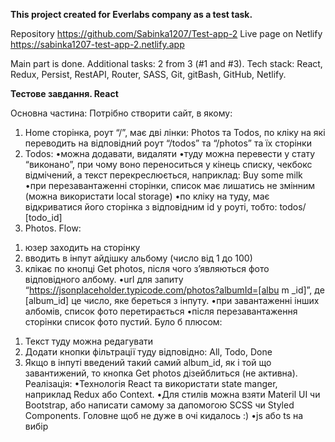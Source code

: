 **This project created for Everlabs company as a  test task.**

Repository https://github.com/Sabinka1207/Test-app-2
Live page on Netlify https://sabinka1207-test-app-2.netlify.app

Main part is done. Additional tasks: 2 from 3 (#1 and #3).
Tech stack: React, Redux, Persist, RestAPI, Router, SASS, Git, gitBash, GitHub, Netlify.

**Тестове завдання. React**

Основна частина:
Потрібно створити сайт, в якому:
1. Home сторінка, роут “/”, має дві лінки: Photos та Todos, по кліку на які переводить на 
відповідний роут “/todos” та “/photos” та їх сторінки
2. Todos:
•можна додавати, видаляти
•туду можна перевести у стату “виконано”, при чому воно переноситься у кінець 
списку, чекбокс відмічений, а текст перекреслюється, наприклад: Buy some milk
•при перезавантаженні сторінки, список має лишатись не змінним (можна використати 
local storage)
•по кліку на туду, має відкриватися його сторінка з відповідним id у роуті, тобто: todos/
[todo_id]
3. Photos. Flow: 
1) юзер заходить на сторінку 
2) вводить в інпут айдішку альбому (число від 1 до 100)
3) клікає по кнопці Get photos, після чого з’являються фото відповідного албому.
•url для запиту “https://jsonplaceholder.typicode.com/photos?albumId=[albu   m   _id]”, де 
[album_id] це число, яке береться з інпуту.
•при завантаженні інших албомів, список фото перетирається
•після перезавантаження сторінки список фото пустий.
Було б плюсом:
1. Текст туду можна редагувати
2. Додати кнопки фільтрації туду відповідно: All, Todo, Done
3. Якщо в інпуті введений такий самий album_id, як і той що завантижений, то кнопка Get 
photos дізейблиться (не активна).
Реалізація:
•Технологія React та  використати state manger, наприклад Redux або Context. 
•Для стилів можна взяти Materil UI чи Bootstrap, або написати самому за дапомогою 
SCSS чи Styled Components. Головне щоб не дуже в очі кидалось :)
•js або ts на вибір
